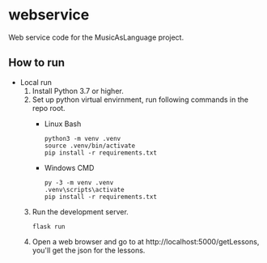# webservice
Web service code for the MusicAsLanguage project.


## How to run
- Local run
    1. Install Python 3.7 or higher.
    2. Set up python virtual envirnment, run following commands in the repo root.
        - Linux Bash
            ```
            python3 -m venv .venv
            source .venv/bin/activate
            pip install -r requirements.txt
            ```

        - Windows CMD
            ```
            py -3 -m venv .venv
            .venv\scripts\activate
            pip install -r requirements.txt
            ```
    3. Run the development server.
        ```
        flask run
        ``` 
    4. Open a web browser and go to at http://localhost:5000/getLessons, you'll get the json for the lessons.